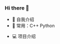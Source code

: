 ### Hi there 👋
<!-- ![](https://github-readme-stats.vercel.app/api?username=mayandev) -->
- 🏢 自我介绍
- 🚀 常用：C++ Python
<!--   ![Python](https://img.shields.io/badge/-Python-8fcfd1?style=plastic&logo=Python) -->
- 💻 项目介绍
<!--
**vtasStu/vtasStu** is a ✨ _special_ ✨ repository because its `README.md` (this file) appears on your GitHub profile.
Here are some ideas to get you started:
- 🔭 I’m currently working on ...
- 🌱 I’m currently learning ...
- 👯 I’m looking to collaborate on ...
- 🤔 I’m looking for help with ...
- 💬 Ask me about ...
- 📫 How to reach me: ...
- 😄 Pronouns: ...
- ⚡ Fun fact: ...
-->
